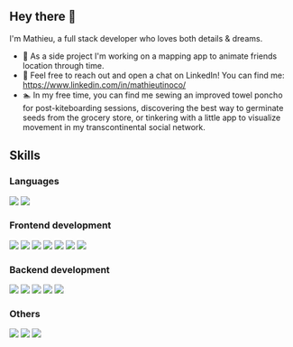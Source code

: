## Hey there 👋

I'm Mathieu, a full stack developer who loves both details & dreams.

- 🌱 As a side project I'm working on a mapping app to animate friends location through time.
- 💬 Feel free to reach out and open a chat on LinkedIn! You can find me: https://www.linkedin.com/in/mathieutinoco/
- 🏊 In my free time, you can find me sewing an improved towel poncho for post-kiteboarding sessions, discovering the best way to germinate seeds from the grocery store, or tinkering with a little app to visualize movement in my transcontinental social network.

## Skills
### Languages
<p align-"left">
<img src="https://img.shields.io/badge/javascript-ffeb3b?style=for-the-badge&logo=javascript&logoColor=black">
<img src="https://img.shields.io/badge/typescript-037acb?style=for-the-badge&logo=typescript&logoColor=white">
</p>

### Frontend development
<p align-"left">
<img src="https://img.shields.io/badge/react-5ed3f3?style=for-the-badge&logo=react&logoColor=black">
<img src="https://img.shields.io/badge/angular-254bdd?style=for-the-badge&logo=angular&logoColor=white">
<img src="https://img.shields.io/badge/html5-cf5533?style=for-the-badge&logo=html5&logoColor=white">
<img src="https://img.shields.io/badge/css3-254bdd?style=for-the-badge&logo=css3&logoColor=white">
<img src="https://img.shields.io/badge/bootstrap-7735f9?style=for-the-badge&logo=bootstrap&logoColor=white">
<img src="https://img.shields.io/badge/sass-c76494?style=for-the-badge&logo=sass&logoColor=white">
<img src="https://img.shields.io/badge/Tailwindcss-F7F7F7?style=for-the-badge&logo=tailwindcss&logoColor=07B0CE">
</p>

### Backend development
<p align-"left">
<img src="https://img.shields.io/badge/node.js-87bf01?style=for-the-badge&logo=node.js&logoColor=white">
<img src="https://img.shields.io/badge/express-f5f5f5?style=for-the-badge&logo=express&logoColor=black">
<img src="https://img.shields.io/badge/koa-eaeaea?style=for-the-badge&logo=koa&logoColor=black">
<img src="https://img.shields.io/badge/postgresql-31658c?style=for-the-badge&logo=postgresql&logoColor=white">
<img src="https://img.shields.io/badge/mongodb-4caf50?style=for-the-badge&logo=mongodb&logoColor=white">
</p>

### Others
<p align-"left">
<img src="https://img.shields.io/badge/jest-944058?style=for-the-badge&logo=jest&logoColor=white">
<img src="https://img.shields.io/badge/github-e6e6e6?style=for-the-badge&logo=github&logoColor=black">
<img src="https://img.shields.io/badge/postman-f76936?style=for-the-badge&logo=postman&logoColor=white">
</p>


<!--
<img src="https://img.shields.io/badge/cypress-1F2937?style=for-the-badge&logo=cypress&logoColor=white">
    - Drag and Drop tutorials (two with different libraries and one in plain CSS)
- 🌱 I’m currently learning a lot about maps and CSS animations
- 🔭 I’m currently working on a relationship map project whose main goal is to animate people's location through years
- 👯 I’m looking to collaborate on ...
- 💬 Ask me about ...

**Mathinoc/Mathinoc** is a ✨ _special_ ✨ repository because its `README.md` (this file) appears on your GitHub profile.
-->
